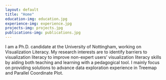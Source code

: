 ```yaml
---
layout: default
title: "Home"
education-img: education.jpg
experience-img: experience.jpg
projects-img: projects.jpg
publications-img: publications.jpg
---
```



I am a Ph.D. candidate at the University of Nottingham, working on Visualization Literacy. My research interests are to identify barriers to visualization literacy to improve non-expert users’ visualization literacy skills by aiding both teaching and learning with a pedagogical tool. I mainly focus on providing solutions to advance data exploration experience in Treemap and Parallel Coordinate Plot.
